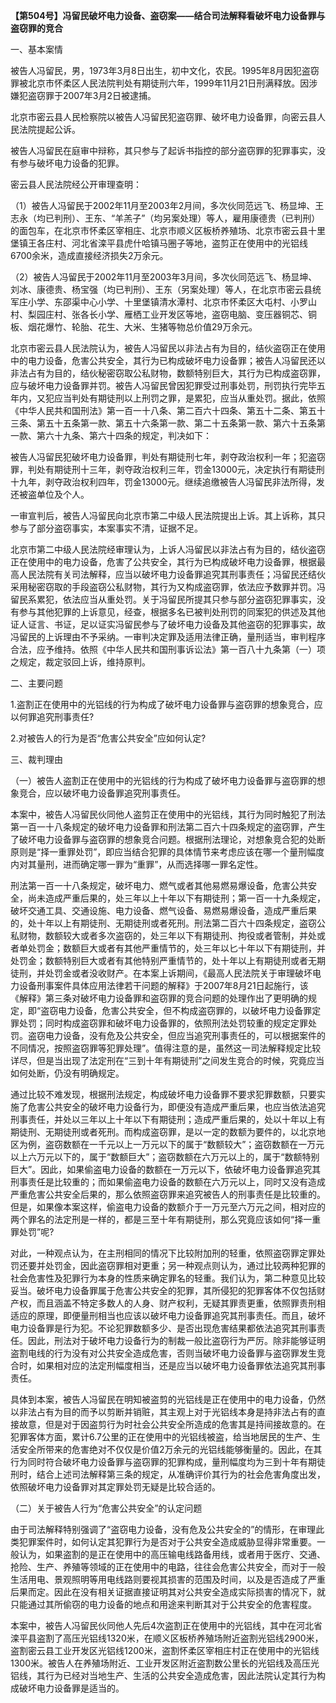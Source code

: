 **【第504号】冯留民破坏电力设备、盗窃案——结合司法解释看破坏电力设备罪与盗窃罪的竞合**

一、基本案情

被告人冯留民，男，1973年3月8日出生，初中文化，农民。1995年8月因犯盗窃罪被北京市怀柔区人民法院判处有期徒刑六年，1999年11月21日刑满释放。因涉嫌犯盗窃罪于2007年3月2日被逮捕。

北京市密云县人民检察院以被告人冯留民犯盗窃罪、破坏电力设备罪，向密云县人民法院提起公诉。

被告人冯留民在庭审中辩称，其只参与了起诉书指控的部分盗窃罪的犯罪事实，没有参与破坏电力设备的犯罪。

密云县人民法院经公开审理查明：

（1）被告人冯留民于2002年11月至2003年2月间，多次伙同范远飞、杨显坤、王志永（均已判刑）、王东、“羊羔子”（均另案处理）等人，雇用康德贵（已判刑）的面包车，在北京市怀柔区宰相庄、北京市顺义区板桥养殖场、北京市密云县十里堡镇王各庄村、河北省滦平县虎什哈镇马圈子等地，盗剪正在使用中的光铝线6700余米，造成直接经济损失2万余元。

（2）被告人冯留民于2002年11月至2003年3月间，多次伙同范远飞、杨显坤、刘冰、康德贵、杨宝强（均已判刑）、王东（另案处理）等人，在北京市密云县统军庄小学、东邵渠中心小学、十里堡镇清水潭村、北京市怀柔区大屯村、小罗山村、梨园庄村、张各长小学、雁栖工业开发区等地，盗窃电脑、变压器铜芯、铜板、烟花爆竹、轮胎、花生、大米、生猪等物总价值29万余元。

北京市密云县人民法院认为，被告人冯留民以非法占有为目的，结伙盗窃正在使用中的电力设备，危害公共安全，其行为已构成破坏电力设备罪；被告人冯留民还以非法占有为目的，结伙秘密窃取公私财物，数额特别巨大，其行为已构成盗窃罪，应与破坏电力设备罪并罚。被告人冯留民曾因犯罪受过刑事处罚，刑罚执行完毕五年内，又犯应当判处有期徒刑以上刑罚之罪，是累犯，应当从重处罚。据此，依照《中华人民共和国刑法》第一百一十八条、第二百六十四条、第五十二条、第五十三条、第五十五条第一款、第五十六条第一款、第二十五条第一款、第六十五条第一款、第六十九条、第六十四条的规定，判决如下：

被告人冯留民犯破坏电力设备罪，判处有期徒刑七年，剥夺政治权利一年；犯盗窃罪，判处有期徒刑十三年，剥夺政治权利三年，罚金13000元，决定执行有期徒刑十九年，剥夺政治权利四年，罚金13000元。继续追缴被告人冯留民非法所得，发还被盗单位及个人。

一审宣判后，被告人冯留民向北京市第二中级人民法院提出上诉。其上诉称，其只参与了部分盗窃事实，本案事实不清，证据不足。

北京市第二中级人民法院经审理认为，上诉人冯留民以非法占有为目的，结伙盗窃正在使用中的电力设备，危害了公共安全，其行为已构成破坏电力设备罪，根据最高人民法院有关司法解释，应当以破坏电力设备罪追究其刑事责任；冯留民还结伙采用秘密窃取的手段盗窃公私财物，其行为又构成盗窃罪，依法应予数罪并罚。冯留民系累犯，依法应当从重处罚。关于冯留民所提其只参与部分盗窃犯罪事实，没有参与其他犯罪的上诉意见，经查，根据多名已被判处刑罚的同案犯的供述及其他证人证言、书证，足以证实冯留民参与了破坏电力设备及其他盗窃的犯罪事实，故冯留民的上诉理由不予采纳。一审判决定罪及适用法律正确，量刑适当，审判程序合法，应予维持。依照《中华人民共和国刑事诉讼法》第一百八十九条第（一）项之规定，裁定驳回上诉，维持原判。

二、主要问题

1.盗割正在使用中的光铝线的行为构成了破坏电力设备罪与盗窃罪的想象竞合，应以何罪追究刑事责任?

2.对被告人的行为是否“危害公共安全”应如何认定?

三、裁判理由

（一）被告人盗割正在使用中的光铝线的行为构成了破坏电力设备罪与盗窃罪的想象竞合，应以破坏电力设备罪追究刑事责任。

本案中，被告人冯留民伙同他人盗剪正在使用中的光铝线，其行为同时触犯了刑法第一百一十八条规定的破坏电力设备罪和刑法第二百六十四条规定的盗窃罪，产生了破坏电力设备罪与盗窃罪的想象竞合问题。根据刑法理论，对想象竞合犯的处断原则是“择一重罪处罚”，即应当结合犯罪的具体情节来考虑应该在哪一个量刑幅度内对其量刑，进而确定哪一罪为“重罪”，从而选择哪一罪名定性。

刑法第一百一十八条规定，破坏电力、燃气或者其他易燃易爆设备，危害公共安全，尚未造成严重后果的，处三年以上十年以下有期徒刑；第一百一十九条规定，破坏交通工具、交通设施、电力设备、燃气设备、易燃易爆设备，造成严重后果的，处十年以上有期徒刑、无期徒刑或者死刑。刑法第二百六十四条规定，盗窃公私财物，数额较大或者多次盗窃的，处三年以下有期徒刑、拘役或者管制，并处或者单处罚金；数额巨大或者有其他严重情节的，处三年以匕十年以下有期徒刑，并处罚金；数额特别巨大或者有其他特别严重情节的，处十年以上有期徒刑或者无期徒刑，并处罚金或者没收财产。在本案上诉期间，《最高人民法院关于审理破坏电力设备刑事案件具体应用法律若干问题的解释》于2007年8月21日起施行，该《解释》第三条对破坏电力设备罪和盗窃罪的竞合问题的处理作出了更明确的规定，即“盗窃电力设备，危害公共安全，但不构成盗窃罪的，以破坏电力设备罪定罪处罚；同时构成盗窃罪和破坏电力设备罪的，依照刑法处罚较重的规定定罪处罚。盗窃电力设备，没有危及公共安全，但应当追究刑事责任的，可以根据案件的不同情况，按照盗窃罪等犯罪处理”。值得注意的是，虽然这一司法解释规定比较详尽，但是当出现了法定刑在“三到十年有期徒刑”之间发生竞合的时候，究竟应当如何处断，仍没有明确规定。

通过比较不难发现，根据刑法规定，构成破坏电力设备罪不要求犯罪数额，只要实施了危害公共安全的破坏电力设备行为，即便没有造成严重后果，也应当依法追究刑事责任，并处以三年以上十年以下有期徒刑；造成严重后果的，处以十年以上有期徒刑、无期徒刑或者死刑。而构成盗窃罪，是以一定的数额为要件的，以北京地区为例，盗窃数额在一千元以上一万元以下的属于“数额较大”；盗窃数额在一万元以上六万元以下的，属于“数额巨大”；盗窃数额在六万元以上的，属于“数额特别巨大”。因此，如果偷盗电力设备的数额在一万元以下，依破坏电力设备罪追究其刑事责任是比较重的；而如果偷盗电力设备的数额在六万元以上，同时又没有造成严重危害公共安全后果的，那么依照盗窃罪来追究被告人的刑事责任是比较重的。但是，如果像本案这样，偷盗电力设备的数额介于一万元至六万元之间，相对应的两个罪名的法定刑是一样的，都是三至十年有期徒刑，那么究竟应该如何“择一重罪处罚”呢?

对此，一种观点认为，在主刑相同的情况下比较附加刑的轻重，依照盗窃罪定罪处罚还要并处罚金，因此盗窃罪相对更重；另一种观点则认为，通过比较两种犯罪的社会危害性及犯罪行为本身的性质来确定罪名的轻重。我们认为，第二种意见比较妥当。破坏电力设备罪属于危害公共安全的犯罪，其所侵犯的犯罪客体不仅包括财产权，而且涵盖不特定多数人的人身、财产权利，无疑其罪责更重，依照罪责刑相适应的原理，即便量刑相当也应该以破坏电力设备罪追究其刑事责任。而且，破坏电力设备罪是行为犯。不论犯罪数额多少、是否出现危害结果都依法追究其刑事责任。因此，刑法对于破坏电力设备行为的制裁一般比盗窃行为严厉。除非能够证明盗割电线的行为没有对公共安全造成危害，否则当破坏电力设备罪与盗窃罪发生竞合时，如果相对应的法定刑幅度相当，还是应当以破坏电力设备罪依法追究其刑事责任。

具体到本案，被告人冯留民在明知被盗剪的光铝线是正在使用中的电力设备，仍然以非法占有为目的而予以剪断并销赃，其主观上对于光铝线本身是持非法占有的直接故意，但是对于因盗剪行为时社会公共安全所造成的危害其是持间接故意的。在犯罪客体方面，累计6.7公里的正在使用中的光铝线被盗，给当地居民的生产、生活安全所带来的危害绝对不仅仅是价值2万余元的光铝线能够衡量的。因此，在其行为同时符合破坏电力设备罪与盗窃罪的犯罪构成，量刑幅度均为三到十年有期徒刑时，结合上述司法解释第三条的规定，从准确评价其行为的社会危害角度出发，依照破坏电力设备罪对其定罪处罚无疑是比较合适的。

（二）关于被告人行为“危害公共安全”的认定问题

由于司法解释特别强调了“盗窃电力设备，没有危及公共安全的”的情形，在审理此类犯罪案件时，如何认定其犯罪行为是否对于公共安全造成威胁显得非常重要。一般认为，如果盗割的是正在使用中的高压输电线路备用线，或者用于医疗、交通、抢险、生产、养殖等领域的正在使用中的电路，往往会危害公共安全，而对于一般生活用电、景观照明等用电线路则要视其损害的范围及时间，以及是否造成了严重后果而定。因此在没有相关证据直接证明其对公共安全造成实际损害的情况下，就只能通过其所偷窃的电力设备的地点和用途来判断其对于公共安全的危害程度。

本案中，被告人冯留民伙同他人先后4次盗割正在使用中的光铝线，其中在河北省滦平县盗割了高压光铝线1320米，在顺义区板桥养殖场附近盗割光铝线2900米，盗割密云县工业开发区光铝线1200米，盗割怀柔区宰相庄村正在使用中的光铝线1300米。被告人在养殖场附近、工业开发区附近盗割数公里长的光铝线及高压光铝线，其行为已经对当地生产、生活的公共安全造成危害，因此法院认定其行为构成破坏电力设备罪是适当的。